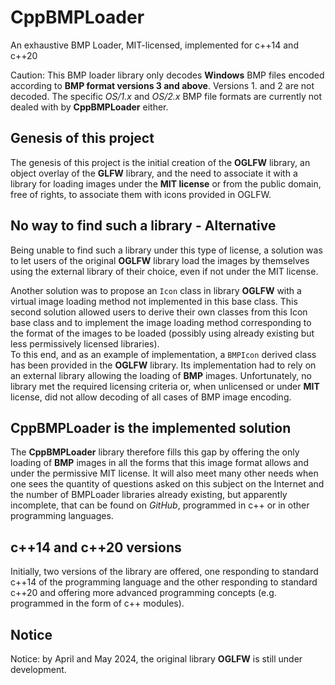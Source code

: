 # CppBMPLoader
An exhaustive BMP Loader, MIT-licensed, implemented for c++14 and c++20

Caution: This BMP loader library only decodes **Windows** BMP files encoded 
according to **BMP format versions 3 and above**. Versions 1. and 2 are not
decoded. The specific *OS/1.x* and *OS/2.x* BMP file formats are currently 
not dealed with by **CppBMPLoader** either.


## Genesis of this project
The genesis of this project is the initial creation of the **OGLFW** library, 
an object overlay of the **GLFW** library, and the need to associate it with 
a library for loading images under the **MIT license** or from the public 
domain, free of rights, to associate them with icons provided in OGLFW. 

## No way to find such a library - Alternative
Being unable to find such a library under this type of license, a solution was 
to let users of the original **OGLFW** library load the images by themselves 
using the external library of their choice, even if not under the MIT license.

Another solution was to propose an `Icon` class in library **OGLFW** with a 
virtual image loading method not implemented in this base class. This second 
solution allowed users to derive their own classes from this Icon base class 
and to implement the image loading method corresponding to the format of the 
images to be loaded (possibly using already existing but less permissively 
licensed libraries).  
To this end, and as an example of implementation, a `BMPIcon` derived class 
has been provided in the **OGLFW** library. Its implementation had to rely on 
an external library allowing the loading of **BMP** images. Unfortunately, 
no library met the required licensing criteria or, when unlicensed or under 
**MIT** license, did not allow decoding of all cases of BMP image encoding.

## CppBMPLoader is the implemented solution
The **CppBMPLoader** library therefore fills this gap by offering the only 
loading of **BMP** images in all the forms that this image format allows and 
under the permissive MIT license. It will also meet many other needs when one 
sees the quantity of questions asked on this subject on the Internet and the 
number of BMPLoader libraries already existing, but apparently incomplete, that 
can be found on *GitHub*, programmed in c++ or in other programming languages.

## c++14 and c++20 versions
Initially, two versions of the library are offered, one responding to standard 
c++14 of the programming language and the other responding to standard c++20 
and offering more advanced programming concepts (e.g. programmed in the form 
of c++ modules).

## Notice
Notice: by April and May 2024, the original library **OGLFW** is still under 
development.
